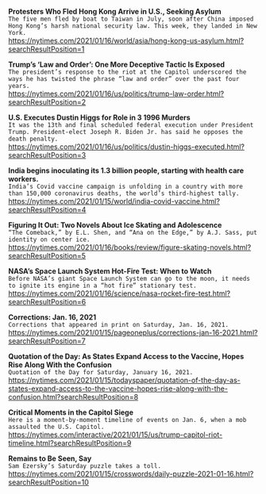 **Protesters Who Fled Hong Kong Arrive in U.S., Seeking Asylum**\
`The five men fled by boat to Taiwan in July, soon after China imposed Hong Kong’s harsh national security law. This week, they landed in New York.`\
https://nytimes.com/2021/01/16/world/asia/hong-kong-us-asylum.html?searchResultPosition=1

**Trump’s ‘Law and Order’: One More Deceptive Tactic Is Exposed**\
`The president’s response to the riot at the Capitol underscored the ways he has twisted the phrase “law and order” over the past four years.`\
https://nytimes.com/2021/01/16/us/politics/trump-law-order.html?searchResultPosition=2

**U.S. Executes Dustin Higgs for Role in 3 1996 Murders**\
`It was the 13th and final scheduled federal execution under President Trump. President-elect Joseph R. Biden Jr. has said he opposes the death penalty.`\
https://nytimes.com/2021/01/16/us/politics/dustin-higgs-executed.html?searchResultPosition=3

**India begins inoculating its 1.3 billion people, starting with health care workers.**\
`India’s Covid vaccine campaign is unfolding in a country with more than 150,000 coronavirus deaths, the world’s third-highest tally.`\
https://nytimes.com/2021/01/15/world/india-covid-vaccine.html?searchResultPosition=4

**Figuring It Out: Two Novels About Ice Skating and Adolescence**\
`“The Comeback,” by E.L. Shen, and “Ana on the Edge,” by A.J. Sass, put identity on center ice.`\
https://nytimes.com/2021/01/16/books/review/figure-skating-novels.html?searchResultPosition=5

**NASA’s Space Launch System Hot-Fire Test: When to Watch**\
`Before NASA’s giant Space Launch System can go to the moon, it needs to ignite its engine in a “hot fire” stationary test.`\
https://nytimes.com/2021/01/16/science/nasa-rocket-fire-test.html?searchResultPosition=6

**Corrections: Jan. 16, 2021**\
`Corrections that appeared in print on Saturday, Jan. 16, 2021.`\
https://nytimes.com/2021/01/15/pageoneplus/corrections-jan-16-2021.html?searchResultPosition=7

**Quotation of the Day: As States Expand Access to the Vaccine, Hopes Rise Along With the Confusion**\
`Quotation of the Day for Saturday, January 16, 2021.`\
https://nytimes.com/2021/01/15/todayspaper/quotation-of-the-day-as-states-expand-access-to-the-vaccine-hopes-rise-along-with-the-confusion.html?searchResultPosition=8

**Critical Moments in the Capitol Siege**\
`Here is a moment-by-moment timeline of events on Jan. 6, when a mob assaulted the U.S. Capitol.`\
https://nytimes.com/interactive/2021/01/15/us/trump-capitol-riot-timeline.html?searchResultPosition=9

**Remains to Be Seen, Say**\
`Sam Ezersky’s Saturday puzzle takes a toll.`\
https://nytimes.com/2021/01/15/crosswords/daily-puzzle-2021-01-16.html?searchResultPosition=10

